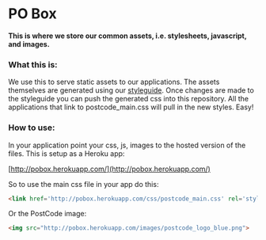 # PO Box
__This is where we store our common assets, i.e. stylesheets, javascript, and images.__

### What this is:
We use this to serve static assets to our applications. The assets themselves are generated using our [styleguide](https://github.com/postcode/styleguide). Once changes are made to the styleguide you can push the generated css into this repository. All the applications that link to postcode_main.css will pull in the new styles. Easy!

### How to use:
In your application point your css, js, images to the hosted version of the files. This is setup as a Heroku app:

[http://pobox.herokuapp.com/](http://pobox.herokuapp.com/)

So to use the main css file in your app do this:

```html
<link href='http://pobox.herokuapp.com/css/postcode_main.css' rel='stylesheet' type='text/css'>
```

Or the PostCode image:

```html
<img src="http://pobox.herokuapp.com/images/postcode_logo_blue.png">
```